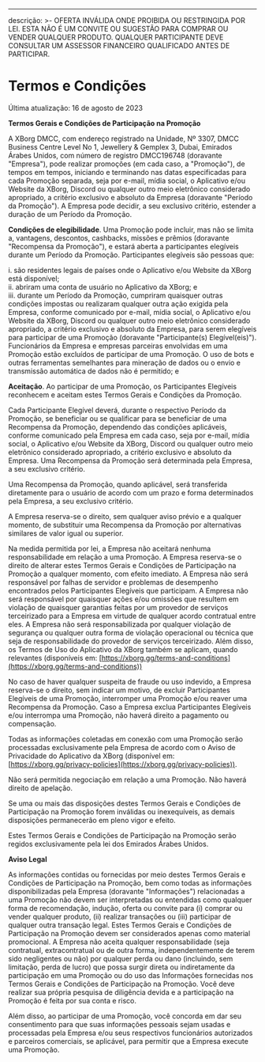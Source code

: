 ---
descrição: >-
  OFERTA INVÁLIDA ONDE PROIBIDA OU RESTRINGIDA POR LEI. ESTA NÃO É UM CONVITE OU
  SUGESTÃO PARA COMPRAR OU VENDER QUALQUER PRODUTO. QUALQUER PARTICIPANTE DEVE
  CONSULTAR UM ASSESSOR FINANCEIRO QUALIFICADO ANTES DE PARTICIPAR.

# Termos e Condições

Última atualização: 16 de agosto de 2023

**Termos Gerais e Condições de Participação na Promoção**

A XBorg DMCC, com endereço registrado na Unidade, Nº 3307, DMCC Business Centre Level No 1, Jewellery & Gemplex 3, Dubai, Emirados Árabes Unidos, com número de registro DMCC196748 (doravante "Empresa"), pode realizar promoções (em cada caso, a "Promoção"), de tempos em tempos, iniciando e terminando nas datas especificadas para cada Promoção separada, seja por e-mail, mídia social, o Aplicativo e/ou Website da XBorg, Discord ou qualquer outro meio eletrônico considerado apropriado, a critério exclusivo e absoluto da Empresa (doravante "Período da Promoção"). A Empresa pode decidir, a seu exclusivo critério, estender a duração de um Período da Promoção.

**Condições de elegibilidade**. Uma Promoção pode incluir, mas não se limita a, vantagens, descontos, cashbacks, missões e prêmios (doravante "Recompensa da Promoção"), e estará aberta a participantes elegíveis durante um Período da Promoção. Participantes elegíveis são pessoas que:

i. são residentes legais de países onde o Aplicativo e/ou Website da XBorg está disponível;\
ii. abriram uma conta de usuário no Aplicativo da XBorg; e\
iii. durante um Período da Promoção, cumpriram quaisquer outras condições impostas ou realizaram qualquer outra ação exigida pela Empresa, conforme comunicado por e-mail, mídia social, o Aplicativo e/ou Website da XBorg, Discord ou qualquer outro meio eletrônico considerado apropriado, a critério exclusivo e absoluto da Empresa, para serem elegíveis para participar de uma Promoção (doravante "Participante(s) Elegível(eis)"). Funcionários da Empresa e empresas parceiras envolvidas em uma Promoção estão excluídos de participar de uma Promoção. O uso de bots e outras ferramentas semelhantes para mineração de dados ou o envio e transmissão automática de dados não é permitido; e

**Aceitação**. Ao participar de uma Promoção, os Participantes Elegíveis reconhecem e aceitam estes Termos Gerais e Condições da Promoção.

Cada Participante Elegível deverá, durante o respectivo Período da Promoção, se beneficiar ou se qualificar para se beneficiar de uma Recompensa da Promoção, dependendo das condições aplicáveis, conforme comunicado pela Empresa em cada caso, seja por e-mail, mídia social, o Aplicativo e/ou Website da XBorg, Discord ou qualquer outro meio eletrônico considerado apropriado, a critério exclusivo e absoluto da Empresa. Uma Recompensa da Promoção será determinada pela Empresa, a seu exclusivo critério.

Uma Recompensa da Promoção, quando aplicável, será transferida diretamente para o usuário de acordo com um prazo e forma determinados pela Empresa, a seu exclusivo critério.

A Empresa reserva-se o direito, sem qualquer aviso prévio e a qualquer momento, de substituir uma Recompensa da Promoção por alternativas similares de valor igual ou superior.

Na medida permitida por lei, a Empresa não aceitará nenhuma responsabilidade em relação a uma Promoção. A Empresa reserva-se o direito de alterar estes Termos Gerais e Condições de Participação na Promoção a qualquer momento, com efeito imediato. A Empresa não será responsável por falhas de servidor e problemas de desempenho encontrados pelos Participantes Elegíveis que participam. A Empresa não será responsável por quaisquer ações e/ou omissões que resultem em violação de quaisquer garantias feitas por um provedor de serviços terceirizado para a Empresa em virtude de qualquer acordo contratual entre eles. A Empresa não será responsabilizada por qualquer violação de segurança ou qualquer outra forma de violação operacional ou técnica que seja de responsabilidade do provedor de serviços terceirizado. Além disso, os Termos de Uso do Aplicativo da XBorg também se aplicam, quando relevantes (disponíveis em: [https://xborg.gg/terms-and-conditions](https://xborg.gg/terms-and-conditions))

No caso de haver qualquer suspeita de fraude ou uso indevido, a Empresa reserva-se o direito, sem indicar um motivo, de excluir Participantes Elegíveis de uma Promoção, interromper uma Promoção e/ou reaver uma Recompensa da Promoção. Caso a Empresa exclua Participantes Elegíveis e/ou interrompa uma Promoção, não haverá direito a pagamento ou compensação.

Todas as informações coletadas em conexão com uma Promoção serão processadas exclusivamente pela Empresa de acordo com o Aviso de Privacidade do Aplicativo da XBorg (disponível em: [https://xborg.gg/privacy-policies](https://xborg.gg/privacy-policies)).

Não será permitida negociação em relação a uma Promoção. Não haverá direito de apelação.

Se uma ou mais das disposições destes Termos Gerais e Condições de Participação na Promoção forem inválidas ou inexequíveis, as demais disposições permanecerão em pleno vigor e efeito.

Estes Termos Gerais e Condições de Participação na Promoção serão regidos exclusivamente pela lei dos Emirados Árabes Unidos.

&#x20;

&#x20;

**Aviso Legal**

As informações contidas ou fornecidas por meio destes Termos Gerais e Condições de Participação na Promoção, bem como todas as informações disponibilizadas pela Empresa (doravante "Informações") relacionadas a uma Promoção não devem ser interpretadas ou entendidas como qualquer forma de recomendação, indução, oferta ou convite para (i) comprar ou vender qualquer produto, (ii) realizar transações ou (iii) participar de qualquer outra transação legal. Estes Termos Gerais e Condições de Participação na Promoção devem ser considerados apenas como material promocional. A Empresa não aceita qualquer responsabilidade (seja contratual, extracontratual ou de outra forma, independentemente de terem sido negligentes ou não) por qualquer perda ou dano (incluindo, sem limitação, perda de lucro) que possa surgir direta ou indiretamente da participação em uma Promoção ou do uso das Informações fornecidas nos Termos Gerais e Condições de Participação na Promoção. Você deve realizar sua própria pesquisa de diligência devida e a participação na Promoção é feita por sua conta e risco.

Além disso, ao participar de uma Promoção, você concorda em dar seu consentimento para que suas informações pessoais sejam usadas e processadas pela Empresa e/ou seus respectivos funcionários autorizados e parceiros comerciais, se aplicável, para permitir que a Empresa execute uma Promoção.